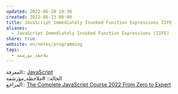 ```yaml
---  
updated: 2022-06-20 19:38  
created: 2022-06-13 00:00  
title: JavaScript Immediately Invoked Function Expressions IIFE  
aliases:  
  - JavaScript Immediately Invoked Function Expressions (IIFE)  
share: true  
website: en/notes/programming  
tags:  
  - ملاحظة_مؤرشفة  
---  
```

  
  
المعرفة:: [JavaScript](JavaScript)  
الحالة:: #ملاحظة_مؤرشفة  
المراجع:: [The Complete JavaScript Course 2022 From Zero to Expert](The%20Complete%20JavaScript%20Course%202022%20From%20Zero%20to%20Expert)  
  
